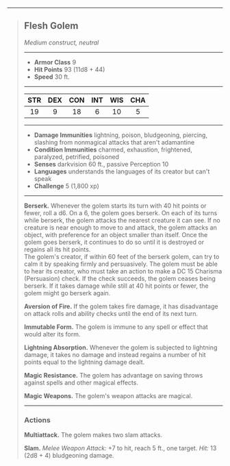***
> ## Flesh Golem
> *Medium construct, neutral*
> 
> ***
> 
> - **Armor Class** 9
> - **Hit Points** 93 (11d8 + 44)
> - **Speed** 30 ft.
> 
> ***
> 
> |STR|DEX|CON|INT|WIS|CHA|
> |:---:|:---:|:---:|:---:|:---:|:---:|
> |19|9|18|6|10|5|
> 
> ***
> 
> - **Damage Immunities** lightning, poison, bludgeoning, piercing, slashing from nonmagical attacks that aren't adamantine
> - **Condition Immunities** charmed, exhaustion, frightened, paralyzed, petrified, poisoned
> - **Senses** darkvision 60 ft., passive Perception 10
> - **Languages** understands the languages of its creator but can't speak
> - **Challenge** 5 (1,800 xp)
> 
> ***
> 
> **Berserk.** Whenever the golem starts its turn with 40 hit points or fewer, roll a d6. On a 6, the golem goes berserk. On each of its turns while berserk, the golem attacks the nearest creature it can see. If no creature is near enough to move to and attack, the golem attacks an object, with preference for an object smaller than itself. Once the golem goes berserk, it continues to do so until it is destroyed or regains all its hit points.  
> The golem's creator, if within 60 feet of the berserk golem, can try to calm it by speaking firmly and persuasively. The golem must be able to hear its creator, who must take an action to make a DC 15 Charisma (Persuasion) check. If the check succeeds, the golem ceases being berserk. If it takes damage while still at 40 hit points or fewer, the golem might go berserk again.
> 
> **Aversion of Fire.** If the golem takes fire damage, it has disadvantage on attack rolls and ability checks until the end of its next turn.
> 
> **Immutable Form.** The golem is immune to any spell or effect that would alter its form.
> 
> **Lightning Absorption.** Whenever the golem is subjected to lightning damage, it takes no damage and instead regains a number of hit points equal to the lightning damage dealt.
> 
> **Magic Resistance.** The golem has advantage on saving throws against spells and other magical effects.
> 
> **Magic Weapons.** The golem's weapon attacks are magical.
> 
> ***
> 
> ### Actions
> **Multiattack.** The golem makes two slam attacks.
> 
> **Slam.** *Melee Weapon Attack:* +7 to hit, reach 5 ft., one target. *Hit:* 13 (2d8 + 4) bludgeoning damage.